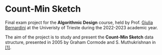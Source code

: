 # Count-Min Sketch

Final exam project for the **Algorithmic Design** course, held by Prof. [Giulia Bernardini](https://dssc.units.it/people/giulia-bernardini) at the Univeristy of Trieste during the 2022-2023 academic year.

The aim of the project is to study and present the **Count-Min Sketch** data structure, presented in 2005 by Graham Cormode and S. Muthukrishnan in [[1]](https://www.cse.unsw.edu.au/~cs9314/07s1/lectures/Lin_CS9314_References/cm-latin.pdf).